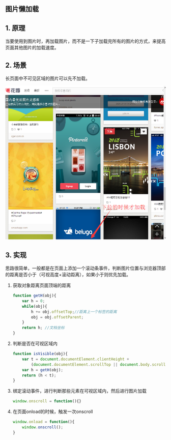 ## 图片懒加载

## 1. 原理

当要使用到图片时，再加载图片，而不是一下子加载完所有的图片的方式，来提高页面其他图片的加载速度。

## 2. 场景

长页面中不可见区域的图片可以先不加载。

![lazy-load](../../image/lazyload.png)

## 3. 实现

思路很简单，一般都是在页面上添加一个滚动条事件，判断图片位置与浏览器顶部的距离是否小于（可视高度+滚动距离），如果小于则优先加载。

1. 获取对象距离页面顶端的距离

    ```javascript
    function getH(obj){
        var h = 0;
        while(obj){
            h += obj.offsetTop;//距离上一个标签的距离
            obj = obj.offsetParent;
        }
        return h; //文档坐标
    }
    ```

2. 判断是否在可视区域内

    ```javascript
    function isVisible(obj){
        var t = document.documentElement.clientHeight +
            (document.documentElement.scrollTop || document.body.scrollTop);
        var h = getH(obj);
        return (h < t);
    }
    ```

3. 绑定滚动事件，进行判断那些元素在可视区域内，然后进行图片加载

    ```javascript
    window.onscroll = function(){}
    ```

4. 在页面onload的时候，触发一次onscroll

    ```javascript
    window.onload = function(){
        window.onscroll();
    }
    ```
